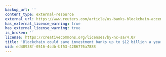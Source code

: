 ```yaml
---
backup_url: ''
content_type: external-resource
external_url: https://www.reuters.com/article/us-banks-blockchain-accenture-idUSKBN1511OU
has_external_licence_warning: true
has_external_license_warning: true
is_broken: ''
license: https://creativecommons.org/licenses/by-nc-sa/4.0/
title: 'Blockchain could save investment banks up to $12 billion a year: Accenture'
uid: ed40938f-0516-4cdb-bf53-4286776a7888
---
```

